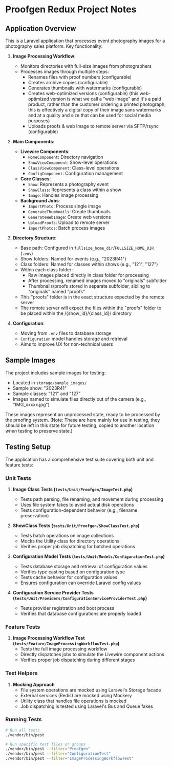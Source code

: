 # Proofgen Redux Project Notes

## Application Overview
This is a Laravel application that processes event photography images for a photography sales platform. Key functionality:

1. **Image Processing Workflow**:
   - Monitors directories with full-size images from photographers
   - Processes images through multiple steps:
     - Renames files with proof numbers (configurable)
     - Creates archive copies (configurable)
     - Generates thumbnails with watermarks (configurable)
     - Creates web-optimized versions (configurable) (this web-optimized version is what we call a "web image" and it's a paid product, rather than the customer ordering a printed photograph, this is effectively a digital copy of their image sans watermarks and at a quality and size that can be used for social media purposes)
     - Uploads proofs & web image to remote server via SFTP/rsync (configurable)

2. **Main Components**:
   - **Livewire Components**:
     - `HomeComponent`: Directory navigation
     - `ShowViewComponent`: Show-level operations
     - `ClassViewComponent`: Class-level operations 
     - `ConfigComponent`: Configuration management
   - **Core Classes**:
     - `Show`: Represents a photography event
     - `ShowClass`: Represents a class within a show
     - `Image`: Handles image processing
   - **Background Jobs**:
     - `ImportPhoto`: Process single image
     - `GenerateThumbnails`: Create thumbnails
     - `GenerateWebImage`: Create web versions
     - `UploadProofs`: Upload to remote server
     - `ImportPhotos`: Batch process images

3. **Directory Structure**:
   - Base path: Configured in `fullsize_home_dir`/`FULLSIZE_HOME_DIR` (`.env`)
   - Show folders: Named for events (e.g., "2023R41")
   - Class folders: Named for classes within shows (e.g., "121", "127")
   - Within each class folder:
     - Raw images placed directly in class folder for processing
     - After processing, renamed images moved to "originals" subfolder
     - Thumbnails/proofs stored in separate subfolder, sibling to "originals" named "proofs"
   - This "proofs" folder is in the exact structure expected by the remote server
   - The remote server will expect the files within the "proofs" folder to be placed within the /{show_id}/{class_id}/ directory

4. **Configuration**:
   - Moving from `.env` files to database storage
   - `Configuration` model handles storage and retrieval
   - Aims to improve UX for non-technical users

## Sample Images
The project includes sample images for testing:
- Located in `storage/sample_images/`
- Sample show: "2023R41"
- Sample classes: "121" and "127"
- Images named to simulate files directly out of the camera (e.g., "IMG_xxxxx.jpg")

These images represent an unprocessed state, ready to be processed by the proofing system. (Note: These are here mainly for use in testing, they should be left in this state for future testing, copied to another location _when_ testing to preserve state.)

## Testing Setup

The application has a comprehensive test suite covering both unit and feature tests:

### Unit Tests

1. **Image Class Tests (`tests/Unit/Proofgen/ImageTest.php`)**
   - Tests path parsing, file renaming, and movement during processing
   - Uses file system fakes to avoid actual disk operations
   - Tests configuration-dependent behavior (e.g., filename preservation)

2. **ShowClass Tests (`tests/Unit/Proofgen/ShowClassTest.php`)**
   - Tests batch operations on image collections
   - Mocks the Utility class for directory operations
   - Verifies proper job dispatching for batched operations

3. **Configuration Model Tests (`tests/Unit/Models/ConfigurationTest.php`)**
   - Tests database storage and retrieval of configuration values
   - Verifies type casting based on configuration type
   - Tests cache behavior for configuration values
   - Ensures configuration can override Laravel config values

4. **Configuration Service Provider Tests (`tests/Unit/Providers/ConfigurationServiceProviderTest.php`)**
   - Tests provider registration and boot process
   - Verifies that database configurations are properly loaded

### Feature Tests

1. **Image Processing Workflow Test (`tests/Feature/ImageProcessingWorkflowTest.php`)**
   - Tests the full image processing workflow
   - Directly dispatches jobs to simulate the Livewire component actions
   - Verifies proper job dispatching during different stages

### Test Helpers

1. **Mocking Approach**
   - File system operations are mocked using Laravel's Storage facade
   - External services (Redis) are mocked using Mockery
   - Utility class that handles file operations is mocked
   - Job dispatching is tested using Laravel's Bus and Queue fakes

### Running Tests

```bash
# Run all tests
./vendor/bin/pest

# Run specific test files or groups
./vendor/bin/pest --filter="Proofgen"
./vendor/bin/pest --filter="ConfigurationTest"
./vendor/bin/pest --filter="ImageProcessingWorkflowTest"
```
